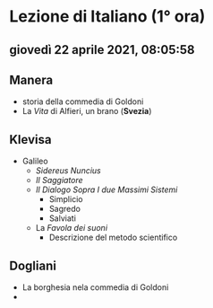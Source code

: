 # Lezione di Italiano (1° ora)

## giovedì 22 aprile 2021, 08:05:58


## Manera
* storia della commedia di Goldoni
* La *Vita* di Alfieri, un brano (**Svezia**)

## Klevisa
* Galileo
	* _Sidereus Nuncius_
	* _Il Saggiatore_
	* _Il Dialogo Sopra I due Massimi Sistemi_
		* Simplicio
		* Sagredo
		* Salviati
	* La *Favola dei suoni*
		* Descrizione del metodo scientifico
## Dogliani
* La borghesia nela commedia di Goldoni
* 

<!--stackedit_data:
eyJoaXN0b3J5IjpbMTM5NjE3ODk2MywtMTA3MjI2NjE4MSw2Mj
M2MTM3NSwtMTMyNDA1MDIwN119
-->